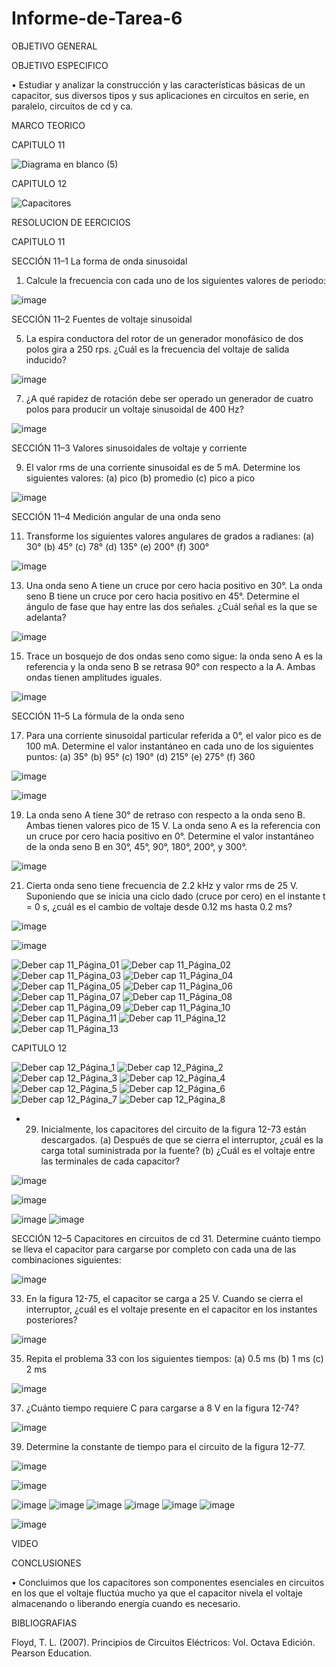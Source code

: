 # Informe-de-Tarea-6

OBJETIVO GENERAL 

OBJETIVO ESPECIFICO

•	Estudiar y analizar la construcción y las características básicas de un capacitor, sus diversos tipos y sus aplicaciones en circuitos en serie, en paralelo, circuitos de cd y ca.

MARCO TEORICO

CAPITULO 11

![Diagrama en blanco (5)](https://user-images.githubusercontent.com/93899658/149952773-d3cbc223-77c7-4712-bc05-db3c6db74aa3.png)


CAPITULO 12

![Capacitores](https://user-images.githubusercontent.com/93209004/149937093-bde51ce9-ed89-4140-b0b3-2bbf5b374312.png)

RESOLUCION DE EERCICIOS 

CAPITULO 11

SECCIÓN 11–1 La forma de onda sinusoidal

1. Calcule la frecuencia con cada uno de los siguientes valores de periodo: 

![image](https://user-images.githubusercontent.com/93899658/149952989-8f041d8f-b45b-4f9e-9707-2603f9e3bb7a.png)

SECCIÓN 11–2 Fuentes de voltaje sinusoidal

5. La espira conductora del rotor de un generador monofásico de dos polos gira a 250 rps. ¿Cuál es la frecuencia del voltaje de salida inducido?

![image](https://user-images.githubusercontent.com/93899658/149953088-65c06d3a-1132-4848-a5a3-7afdbb4590a8.png)

7. ¿A qué rapidez de rotación debe ser operado un generador de cuatro polos para producir un voltaje sinusoidal de 400 Hz?

![image](https://user-images.githubusercontent.com/93899658/149953159-2a8b2f90-6688-4131-b2fa-5c2109657cc2.png)

SECCIÓN 11–3 Valores sinusoidales de voltaje y corriente

9. El valor rms de una corriente sinusoidal es de 5 mA. Determine los siguientes valores:
(a) pico      (b) promedio      (c) pico a pico

![image](https://user-images.githubusercontent.com/93899658/149953249-310c235c-8106-4952-b06b-c1c212a447ee.png)

SECCIÓN 11–4 Medición angular de una onda seno

11. Transforme los siguientes valores angulares de grados a radianes:
(a) 30°     (b) 45°    (c) 78°    (d) 135°    (e) 200°    (f) 300°

![image](https://user-images.githubusercontent.com/93899658/149953355-546eb551-3ec0-4dac-a702-156bf521bb63.png)

13. Una onda seno A tiene un cruce por cero hacia positivo en 30°. La onda seno B tiene un cruce por cero hacia positivo en 45°. Determine el ángulo de fase que hay entre las dos señales. ¿Cuál señal es la que se adelanta?

![image](https://user-images.githubusercontent.com/93899658/149953517-0c8e0e3f-f5a2-45ca-8da5-c0d3e277c449.png)

15. Trace un bosquejo de dos ondas seno como sigue: la onda seno A es la referencia y la onda seno B se retrasa 90° con respecto a la A. Ambas ondas tienen amplitudes iguales.

![image](https://user-images.githubusercontent.com/93899658/149953584-4a60a94d-c805-4b46-82b8-bd9b397869a0.png)

SECCIÓN 11–5 La fórmula de la onda seno

17. Para una corriente sinusoidal particular referida a 0°, el valor pico es de 100 mA. Determine el valor
instantáneo en cada uno de los siguientes puntos:
(a) 35°    (b) 95°    (c) 190°    (d) 215°    (e) 275°   (f) 360

![image](https://user-images.githubusercontent.com/93899658/149953668-63195e58-4d9e-49f8-9385-73efbc8935f4.png)

![image](https://user-images.githubusercontent.com/93899658/149953711-0e5bb5ec-5b54-4c87-9961-f77318e52378.png)

19. La onda seno A tiene 30° de retraso con respecto a la onda seno B. Ambas tienen valores pico de 15 V. La onda seno A es la referencia con un cruce por cero hacia positivo en 0°. Determine el valor instantáneo de la onda seno B en 30°, 45°, 90°, 180°, 200°, y 300°.

![image](https://user-images.githubusercontent.com/93899658/149953771-a6ac4315-2ce4-47c8-9080-79d162492d8f.png)

21. Cierta onda seno tiene frecuencia de 2.2 kHz y valor rms de 25 V. Suponiendo que se inicia una ciclo dado (cruce por cero) en el instante t = 0 s, ¿cuál es el cambio de voltaje desde 0.12 ms hasta 0.2 ms?

![image](https://user-images.githubusercontent.com/93899658/149953966-54e5ba61-7018-4d43-854e-bd3e14c0244f.png)

![image](https://user-images.githubusercontent.com/93899658/149953991-e07ed13b-037c-45a2-867a-1254e54fa80b.png)



![Deber cap 11_Página_01](https://user-images.githubusercontent.com/93209004/149936843-cdfb4f9e-5c61-407f-bd39-afd00241fce4.jpg)
![Deber cap 11_Página_02](https://user-images.githubusercontent.com/93209004/149936846-f480202b-e7ab-44c7-8d21-951902c48836.jpg)
![Deber cap 11_Página_03](https://user-images.githubusercontent.com/93209004/149936849-a44de0ba-6bd6-4244-b7e0-da66025849e0.jpg)
![Deber cap 11_Página_04](https://user-images.githubusercontent.com/93209004/149936851-a3ecaa0b-84d0-4b2d-a711-11203f561980.jpg)
![Deber cap 11_Página_05](https://user-images.githubusercontent.com/93209004/149936852-fb842712-61dc-45b8-a5a3-e106e320e4ac.jpg)
![Deber cap 11_Página_06](https://user-images.githubusercontent.com/93209004/149936854-8b385081-5d6c-4129-8890-9c5442cc9f2e.jpg)
![Deber cap 11_Página_07](https://user-images.githubusercontent.com/93209004/149936855-dd077db0-8c32-4de3-b0b6-af11f02e9948.jpg)
![Deber cap 11_Página_08](https://user-images.githubusercontent.com/93209004/149936859-a472212b-1fe1-47f8-8183-cb6ac465e8db.jpg)
![Deber cap 11_Página_09](https://user-images.githubusercontent.com/93209004/149936861-fd8e85b1-4e80-40b3-b30a-28de3a613355.jpg)
![Deber cap 11_Página_10](https://user-images.githubusercontent.com/93209004/149936863-28b28ef7-e87a-489a-b8fc-3a5b1fdf8573.jpg)
![Deber cap 11_Página_11](https://user-images.githubusercontent.com/93209004/149936866-60b47d9f-6c9b-45bd-9dbc-b6048644ec39.jpg)
![Deber cap 11_Página_12](https://user-images.githubusercontent.com/93209004/149936868-94399da4-aa69-4eac-a72d-3907d85262ae.jpg)
![Deber cap 11_Página_13](https://user-images.githubusercontent.com/93209004/149936870-06069b52-dbd9-41c0-8d21-ac341bcf9ff2.jpg)

CAPITULO 12


![Deber cap 12_Página_1](https://user-images.githubusercontent.com/93209004/149937026-d2d1c497-0137-40ac-b2ac-f32146da904a.jpg)
![Deber cap 12_Página_2](https://user-images.githubusercontent.com/93209004/149937031-432b56f1-b25a-4926-ae4d-2ee82fde1a40.jpg)
![Deber cap 12_Página_3](https://user-images.githubusercontent.com/93209004/149937034-b191a9e7-8b94-4c09-ba2c-3e67bd74c811.jpg)
![Deber cap 12_Página_4](https://user-images.githubusercontent.com/93209004/149937036-a28347d7-6b7b-4aad-90ef-051d63867507.jpg)
![Deber cap 12_Página_5](https://user-images.githubusercontent.com/93209004/149937037-400e8fda-f18d-4cb7-ad73-bfd02822f123.jpg)
![Deber cap 12_Página_6](https://user-images.githubusercontent.com/93209004/149937039-2e315ff8-2c78-4960-bceb-5a3480861db7.jpg)
![Deber cap 12_Página_7](https://user-images.githubusercontent.com/93209004/149937041-50b10169-3585-49a5-bd4c-7dc5fcc3d935.jpg)
![Deber cap 12_Página_8](https://user-images.githubusercontent.com/93209004/149937043-6c777172-5070-4341-a6a6-838951013b67.jpg)

* 29. Inicialmente, los capacitores del circuito de la figura 12-73 están descargados.
(a) Después de que se cierra el interruptor, ¿cuál es la carga total suministrada por la fuente?
(b) ¿Cuál es el voltaje entre las terminales de cada capacitor?

![image](https://user-images.githubusercontent.com/93899658/149954094-30255006-25ca-4d51-9677-3d3222f6a0f7.png)

![image](https://user-images.githubusercontent.com/93899658/149954125-4487f9ef-bf9a-4b50-9200-4e1b9259c848.png)

![image](https://user-images.githubusercontent.com/93899658/149954170-93ca3d84-0b59-4c3f-b1b3-5b07b130ccca.png)
![image](https://user-images.githubusercontent.com/93899658/149954212-b8653af9-0a0e-400b-a46a-6ddea5fd3468.png)

SECCIÓN 12–5 Capacitores en circuitos de cd
31. Determine cuánto tiempo se lleva el capacitor para cargarse por completo con cada una de las combinaciones siguientes:

![image](https://user-images.githubusercontent.com/93899658/149954310-bacca91d-32f2-48bb-9169-cb8137b690d1.png)

33. En la figura 12-75, el capacitor se carga a 25 V. Cuando se cierra el interruptor, ¿cuál es el voltaje presente en el capacitor en los instantes posteriores?

![image](https://user-images.githubusercontent.com/93899658/149954385-d040823e-2ca2-46a7-aee2-3dbe6160985c.png)

35. Repita el problema 33 con los siguientes tiempos:
(a) 0.5 ms
(b) 1 ms
(c) 2 ms

![image](https://user-images.githubusercontent.com/93899658/149954445-4d73dc60-835c-427b-aeaa-35f70c077c65.png)

37. ¿Cuánto tiempo requiere C para cargarse a 8 V en la figura 12-74?

![image](https://user-images.githubusercontent.com/93899658/149954484-6c06644c-8d42-40b7-969b-cd2365abcfae.png)

39. Determine la constante de tiempo para el circuito de la figura 12-77.

![image](https://user-images.githubusercontent.com/93899658/149954564-75ef77ea-a150-4f76-ab35-fbe3b6899770.png)

![image](https://user-images.githubusercontent.com/93899658/149954595-2aff8280-efd6-458f-b886-c1cce7db6047.png)

![image](https://user-images.githubusercontent.com/93899658/149954850-9ee13df5-a51b-4a24-ab46-b34057a39bc8.png)
![image](https://user-images.githubusercontent.com/93899658/149954920-ca190219-e67f-4162-a92f-24c737a7c4f1.png)
![image](https://user-images.githubusercontent.com/93899658/149954997-3e31fcfe-ac0d-4739-9544-98aa6eebef9b.png)
![image](https://user-images.githubusercontent.com/93899658/149955117-e9806636-1762-4863-839f-089361449add.png)
![image](https://user-images.githubusercontent.com/93899658/149955235-c951c0c7-577e-4422-bcb4-5d13b6c03fb0.png)
![image](https://user-images.githubusercontent.com/93899658/149955288-21b7e552-e758-41e7-a10f-4d391c1953d8.png)

![image](https://user-images.githubusercontent.com/93899658/149955322-cd769025-4da0-4eca-a884-3909ef4cbb22.png)



VIDEO



CONCLUSIONES

•	Concluimos que los capacitores son componentes esenciales en circuitos  en los que el voltaje fluctúa mucho ya que el capacitor nivela el voltaje almacenando o liberando energía cuando es necesario.

BIBLIOGRAFIAS

Floyd, T. L. (2007). Principios de Circuitos Eléctricos: Vol. Octava Edición. Pearson Education.

